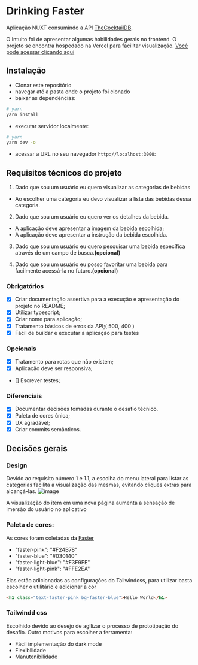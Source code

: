 # Drinking Faster

Aplicação NUXT consumindo a API [TheCocktailDB](https://www.thecocktaildb.com/api.php).

O Intuito foi de apresentar algumas habilidades gerais no frontend.
O projeto se encontra hospedado na Vercel para facilitar visualização.
[Você pode acessar clicando aqui](https://drinking-faster.vercel.app/)

## Instalação

- Clonar este repositório
- navegar até a pasta onde o projeto foi clonado
- baixar as dependências:
```bash
# yarn
yarn install
```

- executar servidor localmente: 
```bash
# yarn
yarn dev -o 
```

- acessar a URL no seu navegador `http://localhost:3000`:

## Requisitos técnicos do projeto

1. Dado que sou um usuário eu quero visualizar as categorias de bebidas
* Ao escolher uma categoria eu devo visualizar a lista das bebidas dessa categoria.

2. Dado que sou um usuário eu quero ver os detalhes da bebida.
* A aplicação deve apresentar a imagem da bebida escolhida;
* A aplicação deve apresentar a instrução da bebida escolhida.

3. Dado que sou um usuário eu quero pesquisar uma bebida específica através de um campo de busca.**(opcional)**

4. Dado que sou um usuário eu posso favoritar uma bebida para facilmente acessá-la no futuro.**(opcional)**

### Obrigatórios

- [x] Criar documentação assertiva para a execução e apresentação do projeto no README;
- [x] Utilizar typescript;
- [x] Criar nome para aplicação;
- [x] Tratamento básicos de erros da API;( 500, 400 )
- [x] Fácil de buildar e executar a aplicação para testes

### Opcionais

- [x] Tratamento para rotas que não existem;
- [x] Aplicação deve ser responsiva;
- [] Escrever testes;

### Diferenciais

- [x] Documentar decisões tomadas durante o desafio técnico.
- [x] Paleta de cores única;
- [x] UX agradável;
- [x] Criar commits semânticos.

## Decisões gerais

### Design

Devido ao requisito número 1 e 1.1, a escolha do menu lateral para listar as categorias 
facilita a visualização das mesmas, evitando cliques extras para alcançá-las.
![image](https://github.com/olajoao/drinking-faster/assets/55474322/6099b7dc-d653-4ce2-9493-b2951005db66)


A visualização do item em uma nova página aumenta a sensação de imersão do usuário no aplicativo

### Paleta de cores:

As cores foram coletadas da [Faster](https://fstr.co)
- "faster-pink": "#F24B78"
- "faster-blue": "#030140"
- "faster-light-blue": "#F3F9FE"
- "faster-light-pink": "#FFE2EA"
  

Elas estão adicionadas as configurações do Tailwindcss, para utilizar basta escolher o utilitário e adicionar a cor
```html
<h1 class="text-faster-pink bg-faster-blue">Hello World</h1>
```

### Tailwindd css

Escolhido devido ao desejo de agilizar o processo de prototipação do desafio.
Outro motivos para escolher a ferramenta:
- Fácil implementação do dark mode
- Flexibilidade
- Manutenibilidade




